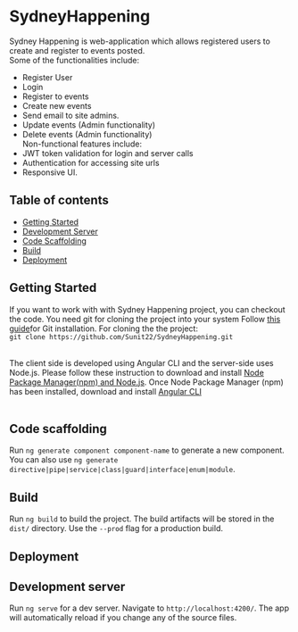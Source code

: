# SydneyHappening

Sydney Happening is web-application which allows registered users to create and register to events posted. <br>
Some of the functionalities include: <br>
 * Register User<br>
 * Login<br>
 * Register to events<br>
 * Create new events<br>
 * Send email to site admins.<br>
 * Update events (Admin functionality)<br>
 * Delete events (Admin functionality)<br>
Non-functional features include:<br>
 * JWT token validation for login and server calls<br>
 * Authentication for accessing site urls<br>
 * Responsive UI.<br>

## Table of contents
<!--ts-->
   * [Getting Started](#getting-started)
   * [Development Server](#development-server)
   * [Code Scaffolding](#code-scaffolding)
   * [Build](#build)
   * [Deployment](#deployment)
<!--te-->

## Getting Started

If you want to work with with Sydney Happening project, you can checkout the code. 
You need git for cloning the project into your system Follow [this guide](https://git-scm.com/book/en/v2/Getting-Started-Installing-Git)for Git installation. For cloning the the project: <br/>
`git clone https://github.com/Sunit22/SydneyHappening.git` <br><br>

The client side is developed using Angular CLI and the server-side uses Node.js. Please follow these instruction to download and install 
[Node Package Manager(npm) and Node.js](https://www.npmjs.com/get-npm). Once Node Package Manager (npm) has been installed, download and install [Angular CLI](https://cli.angular.io/) <br><br>


## Code scaffolding

Run `ng generate component component-name` to generate a new component. You can also use `ng generate directive|pipe|service|class|guard|interface|enum|module`.

## Build

Run `ng build` to build the project. The build artifacts will be stored in the `dist/` directory. Use the `--prod` flag for a production build.

## Deployment

## Development server

Run `ng serve` for a dev server. Navigate to `http://localhost:4200/`. The app will automatically reload if you change any of the source files.

